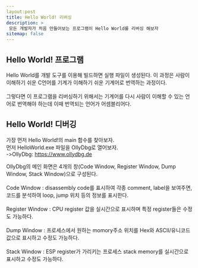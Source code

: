 ```yaml
---
layout:post
title: Hello World! 리버싱
description: >
 모든 개발자가 처음 만들어보는 프로그램이 Hello World를 리버싱 해보자
sitemap: false
---
```


## Hello World! 프로그램

Hello World를 개발 도구를 이용해 빌드하면 실행 파일이 생성된다. 이 과정은 사람이 이해하기 쉬운 C언어를 기계가 이해하기 쉬운 기계어로 번역하는 과정이다. <br><br>
그렇다면 이 프로그램을 리버싱하기 위해서는 기계어를 다시 사람이 이해할 수 있는 언어로 번역해야 하는데 이때 번역되는 언어가 어셈블리어다.

## Hello World! 디버깅

가장 먼저 Hello World!의 main 함수를 찾아보자.<br>
먼저 HelloWorld.exe 파일을 OllyDbg로 열어보자.<br>
->OllyDbg: <https://www.ollydbg.de>

OllyDbg의 메인 화면은 4개의 창(Code Window, Register Window, Dump Window, Stack Window)으로 구성된다.<br><br>
Code Window : disassembly code를 표시하여 각종 comment, label을 보여주면, 코드를 분석하여 loop, jump 위치 등의 정보를 표시한다.<br><br>
Register Window : CPU register 값을 실시간으로 표시하며 특정 register들은 수정도 가능하다.<br><br>
Dump Window : 프로세스에서 원하는 momory주소 위치를 Hex와 ASCII/유니코드 값으로 표시하고 수정도 가능하다.<br><br>
Stack Window : ESP register가 가리키는 프로세스 stack memory를 실시간으로 표시하고 수정도 가능하다.<br><br>


